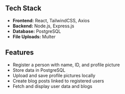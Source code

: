 

## Tech Stack

- **Frontend:** React, TailwindCSS, Axios 
- **Backend:** Node.js, Express.js
- **Database:** PostgreSQL
- **File Uploads:** Multer 




## Features

- Register a person with name, ID, and profile picture
- Store data in PostgreSQL
- Upload and save profile pictures locally
- Create blog posts linked to registered users
- Fetch and display user data and blogs


